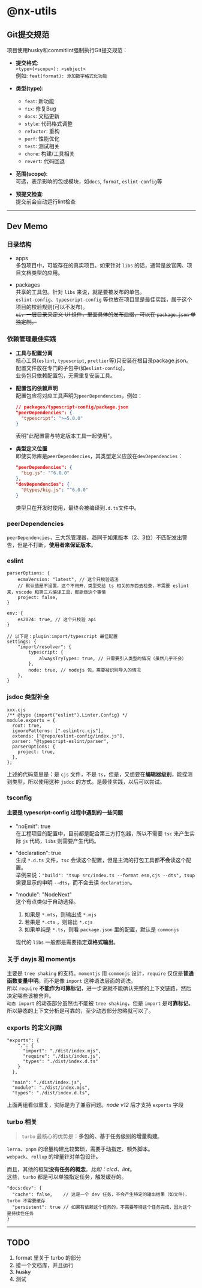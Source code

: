 # @nx-utils

## Git提交规范
项目使用husky和commitlint强制执行Git提交规范：

- **提交格式**:  
  `<type>(<scope>): <subject>`  
  例如: `feat(format): 添加数字格式化功能`

- **类型(type)**:  
  - `feat`: 新功能
  - `fix`: 修复Bug
  - `docs`: 文档更新
  - `style`: 代码格式调整
  - `refactor`: 重构
  - `perf`: 性能优化
  - `test`: 测试相关
  - `chore`: 构建/工具相关
  - `revert`: 代码回退

- **范围(scope)**:  
  可选，表示影响的包或模块，如`docs`, `format`, `eslint-config`等

- **预提交检查**:  
  提交前会自动运行lint检查

---

## Dev Memo

### 目录结构
- apps  
  多包项目中，可能存在的真实项目。如果针对 `libs` 的话，通常是放官网、项目文档类型的应用。

- packages  
  共享的工具包。针对 `libs` 来说，就是要被发布的单包。  
  `eslint-config`、`typescript-config` 等也放在项目里是最佳实践，属于这个项目的校验规则(可以不发布)。  
  ~~`ui`，一层目录来定义 UI 组件，里面具体的发布后缀，可以在 `package.json` 单独定制。~~

### 依赖管理最佳实践
- **工具与配置分离**  
  核心工具(`eslint`, `typescript`, `prettier`等)只安装在根目录package.json。  
  配置文件放在专门的子包中(如`eslint-config`)。  
  业务包只依赖配置包，无需重复安装工具。

- **配置包的依赖声明**  
  配置包应将对应工具声明为`peerDependencies`，例如：  
  ```json
  // packages/typescript-config/package.json
  "peerDependencies": {
    "typescript": ">=5.0.0"
  }
  ```  
  表明"此配置需与特定版本工具一起使用"。

- **类型定义位置**  
  即使实际库是`peerDependencies`，其类型定义应放在`devDependencies`：  
  ```json
  "peerDependencies": {
    "big.js": "^6.0.0"
  },
  "devDependencies": {
    "@types/big.js": "^6.0.0"
  }
  ```  
  类型只在开发时使用，最终会被编译到`.d.ts`文件中。

### peerDependencies
`peerDependencies`，三大包管理器，趋同于如果版本（2、3位）不匹配发出警告，但是不打断，**使用者来保证版本**。

### eslint
```
parserOptions: {
    ecmaVersion: "latest", // 这个只校验语法
    // 默认值是不设置，这个不用开，类型交给 ts 相关的东西去检查，不需要 eslint 来，vscode 和第三方编译工具，都能做这个事情
    project: false, 
}

env: {
    es2024: true, // 这个只校验 api
}

// 以下是：plugin:import/typescript 最佳配置
settings: {
    "import/resolver": {
        typescript: {
            alwaysTryTypes: true, // 只需要引入类型的情况（虽然几乎不会）
        },
        node: true, // nodejs 包，需要被识别导入的情况
    },
}
```

### jsdoc 类型补全
```
xxx.cjs
/** @type {import("eslint").Linter.Config} */
module.exports = {
  root: true,
  ignorePatterns: [".eslintrc.cjs"],
  extends: ["@repo/eslint-config/index.js"],
  parser: "@typescript-eslint/parser",
  parserOptions: {
    project: true,
  },
};
```

上述的代码意思是：是 `cjs` 文件，不是 `ts`，但是，又想要在**编辑器级别**，能探测到类型，所以使用这种 `jsdoc` 的方式。是最佳实践，以后可以尝试。

### tsconfig
#### 主要是 typescript-config 过程中遇到的一些问题
- "noEmit": true  
  在工程项目的配置中，目前都是配合第三方打包器，所以不需要 `tsc` 来产生实际 `js` 代码，`libs` 则需要产生代码。

- "declaration": true  
  生成 `*.d.ts` 文件，`tsc` 会读这个配置，但是主流的打包工具都**不会**读这个配置。  
  举例来说：`"build": "tsup src/index.ts --format esm,cjs --dts"`，`tsup` 需要显示的申明 `--dts`，而不会去读 `declaration`。

- "module": "NodeNext"  
  这个有点类似于自动选择。  
  1. 如果是 `*.mts`，则输出成 `*.mjs`
  2. 若果是 `*.cts` ，则输出 `*.cjs`
  3. 如果单纯是 `*.ts`，则看 `package.json` 里的配置，默认是 `commonjs`  
  
  现代的 `libs` 一般都是需要指定**双格式输出**。

### 关于 dayjs 和 momentjs
主要是 `tree shaking` 的支持。`momentjs` 用 `commonjs` 设计，`require` 仅仅是**普通函数变量申明**。而不是像 `import` 这种语法层面的词法。  
所以 `require` **不能作为可靠标记**，进一步说就不能确认完整的上下文链路，然后决定哪些该被舍弃。  
`动态 import` 的动态部分虽然也不能被 `tree shaking`，但是 `import` 是**可靠标记**，所以静态的上下文分析是可靠的，至少动态部分忽略就可以了。

### exports 的定义问题
```
"exports": {
    ".": {
      "import": "./dist/index.mjs",
      "require": "./dist/index.js",
      "types": "./dist/index.d.ts"
    }
  },

  "main": "./dist/index.js",
  "module": "./dist/index.mjs",
  "types": "./dist/index.d.ts",
```

上面两组看似重复，实际是为了兼容问题。*node v12* 后才支持 `exports` 字段

### turbo 相关
> `turbo` 最核心的优势是：**多包的、基于任务级别的增量构建**。

`lerna`、`pnpm` 的增量构建比较繁琐，需要手动指定、额外脚本。  
`webpack`、`rollup` 的增量针对单包设计。

而且，其他的框架**没有任务的概念**。*比如：cicd、lint*。  
这些，`turbo` 都是可以单独指定任务，触发缓存的。

```
"docs:dev": {
  "cache": false,    // 这是一个 dev 任务，不会产生特定的输出结果（如文件），turbo 不需要缓存
  "persistent": true // 如果有依赖这个任务的，不需要等待这个任务完成，因为这个是持续性任务
}
```

---

## TODO
1. format 里关于 turbo 的部分
2. 接一个文档库，并且运行
3. ~~husky~~
4. 测试
